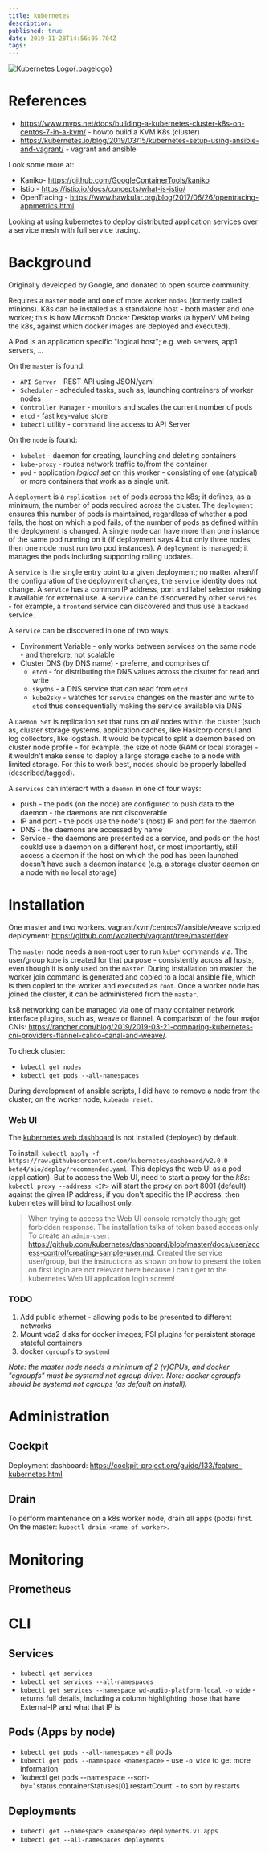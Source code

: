 ```yaml
---
title: kubernetes
description: 
published: true
date: 2019-11-28T14:56:05.704Z
tags: 
---
```


![Kubernetes Logo](/uploads/logos/kubernetes-logo.png "kubernetes Logo"){.pagelogo}
<!-- TITLE: kubernetes -->
<!-- SUBTITLE: The De Facto App Hosting Platform -->
# References
* https://www.mvps.net/docs/building-a-kubernetes-cluster-k8s-on-centos-7-in-a-kvm/ - howto build a KVM K8s (cluster)
* https://kubernetes.io/blog/2019/03/15/kubernetes-setup-using-ansible-and-vagrant/ - vagrant and ansible

Look some more at:
* Kaniko- https://github.com/GoogleContainerTools/kaniko
* Istio - https://istio.io/docs/concepts/what-is-istio/
* OpenTracing - https://www.hawkular.org/blog/2017/06/26/opentracing-appmetrics.html

Looking at using kubernetes to deploy distributed application services over a service mesh with full service tracing.

# Background
Originally developed by Google, and donated to open source community.

Requires a `master` node and one of more worker `nodes` (formerly called minions). K8s can be installed as a standalone host - both master and one worker; this is how Microsoft Docker Desktop works (a hyperV VM being the k8s, against which docker images are deployed and executed).

A Pod is an application specific "logical host"; e.g. web servers, app1 servers, ...

On the `master` is found:
* `API Server` - REST API using JSON/yaml
* `Scheduler` - scheduled tasks, such as, launching contrainers of worker nodes
* `Controller Manager` - monitors and scales the current number of pods 
* `etcd` - fast key-value store
* `kubectl` utility - command line access to API Server


On the `node` is found:
* `kubelet` - daemon for creating, launching and deleting containers
* `kube-proxy` - routes network traffic to/from the container
* `pod` - application _logical set_ on this worker - consisting of one (atypical) or more containers that work as a single unit.

A `deployment` is a `replication set` of pods across the k8s; it defines, as a minimum, the number of pods required across the cluster. The `deployment` ensures this number of pods is maintained, regardless of whether a pod fails, the host on which a pod fails, of the number of pods as defined within the deployment is changed. A single node can have more than one instance of the same pod running on it (if deployment says 4 but only three nodes, then one node must run two pod instances). A `deployment` is managed; it manages the pods including supporting rolling updates. 

A `service` is the single entry point to a given deployment; no matter when/if the configuration of the deployment changes, the `service` identity does not change. A `service` has a common IP address, port and label selector making it available for external use. A `service` can be discovered by other `services` - for example, a `frontend` service can discovered and thus use a `backend` service.

A `service` can be discovered in one of two ways:
* Environment Variable - only works between services on the same node - and therefore, not scalable
* Cluster DNS (by DNS name) - preferre, and comprises of:
	* `etcd` - for distributing the DNS values across the clsuter for read and write
	* `skydns` - a DNS service that can read from `etcd`
	* `kube2sky` - watches for `service` changes on the master and write to `etcd` thus consequentially making the service available via DNS

A `Daemon Set` is replication set that runs on _all_ nodes within the cluster (such as, cluster storage systems, application caches, like Hasicorp consul and log collectors, like logstash. It would be typical to split a daemon based on cluster  node profile - for example, the size of node (RAM or local storage) - it wouldn't make sense to deploy a large storage cache to a node with limited storage. For this to work best, nodes should be properly labelled (described/tagged).

A `services` can interacrt with a `daemon` in one of four ways:
* push - the pods (on the node) are configured to push data to the daemon - the daemons are not discoverable
* IP and port - the pods use the node's (host) IP and port for the daemon
* DNS - the daemons are accessed by name
* Service - the daemons are presented as a service, and pods on the host coukld use a daemon on a different host, or most importantly, still access a daemon if the host on which the pod has been launched doesn't have such a daemon instance (e.g. a storage cluster daemon on a node with no local storage)

# Installation
One master and two workers. vagrant/kvm/centros7/ansible/weave scripted deployment: https://github.com/wozitech/vagrant/tree/master/dev.

The `master` node needs a non-root user to run `kube*` commands via. The user/group `kube` is created for that purpose - consistently across all hosts, even though it is only used on the `master`. During installation on master, the worker join command is generated and copied to a local ansible file, which is then copied to the worker and executed as `root`. Once a worker node has joined the cluster, it can be administered from the `master`.

ks8 networking can be managed via one of many container network interface plugins, such as, weave or flannel. A comparison of the four major CNIs: https://rancher.com/blog/2019/2019-03-21-comparing-kubernetes-cni-providers-flannel-calico-canal-and-weave/.

To check cluster:
* `kubectl get nodes`
* `kubectl get pods --all-namespaces`

During development of ansible scripts, I did have to remove a node from the cluster; on the worker node, `kubeadm reset`.

### Web UI
The [kubernetes web dashboard](https://kubernetes.io/docs/tasks/access-application-cluster/web-ui-dashboard/) is not installed (deployed) by default.

To install: `kubectl apply -f https://raw.githubusercontent.com/kubernetes/dashboard/v2.0.0-beta4/aio/deploy/recommended.yaml`. This deploys the web UI as a pod (application). But to access the Web UI, need to start a proxy for the _k8s_: `kubectl proxy --address <IP>` will start the proxy on port 8001 (default) against the given IP address; if you don't specific the IP address, then kubernetes will bind to localhost only.

> When trying to access the Web UI console remotely though; get forbidden response. The installation talks of token based access only. To create an `admin-user`: https://github.com/kubernetes/dashboard/blob/master/docs/user/access-control/creating-sample-user.md. Created the service user/group, but the instructions as shown on how to present the token on first login are not relevant here because I can't get to the kubernetes Web UI application login screen!

### TODO
1. Add public ethernet - allowing pods to be presented to different networks
2. Mount vda2 disks for docker images; PSI plugins for persistent storage stateful containers
3. docker `cgroupfs` to `systemd`

_Note: the master node needs a  minimum of 2 (v)CPUs, and docker "cgroupfs" must be systemd not cgroup driver._
_Note: docker cgroupfs should be systemd not cgroups (as default on install)._

# Administration
## Cockpit
Deployment dashboard: https://cockpit-project.org/guide/133/feature-kubernetes.html

## Drain
To perform maintenance on a k8s worker node, drain all apps (pods) first. On the master: `kubectl drain <name of worker>`.

# Monitoring
## Prometheus

# CLI
## Services
* `kubectl get services`
* `kubectl get services --all-namespaces`
* `kubectl get services --namespace wd-audio-platform-local -o wide` - returns full details, including a column highlighting those that have External-IP and what that IP is

## Pods (Apps by node)
* `kubectl get pods --all-namespaces` - all pods
* `kubectl get pods --namespace <namespace>` - use `-o wide` to get more information
* `kubectl get pods --namespace <namespace> --sort-by='.status.containerStatuses[0].restartCount' - to sort by restarts

## Deployments
* `kubectl get --namespace <namespace> deployments.v1.apps`
* `kubectl get --all-namespaces deployments`

